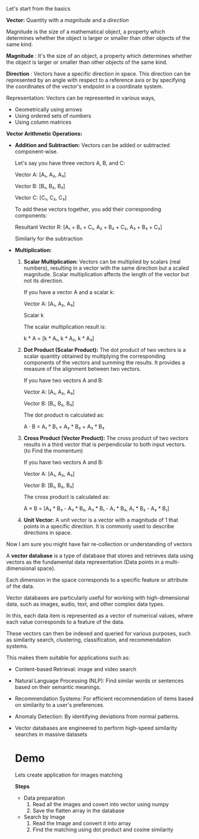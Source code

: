 Let's start from the basics

**Vector:** Quantity with a _magnitude_ and a _direction_

Magnitude is the size of a mathematical object, a property which determines whether the object is larger or smaller than other objects of the same kind.

**Magnitude** : It's the size of an object, a property which determines whether the object is larger or smaller than other objects of the same kind.

**Direction** : Vectors have a specific direction in space. This direction can be represented by an angle with respect to a reference axis or by specifying the coordinates of the vector's endpoint in a coordinate system.

Representation: Vectors can be represented in various ways,

- Geometrically using arrows
- Using ordered sets of numbers
- Using column matrices

**Vector Arithmetic Operations:**

- **Addition and Subtraction:** Vectors can be added or subtracted component-wise.

    Let's say you have three vectors A, B, and C:
    
    Vector A: [A₁, A₂, A₃]
    
    Vector B: [B₁, B₂, B₃]
    
    Vector C: [C₁, C₂, C₃]
    
    To add these vectors together, you add their corresponding components:
    
    Resultant Vector R: [A₁ + B₁ + C₁, A₂ + B₂ + C₂, A₃ + B₃ + C₃]
    
    Similarly for the subtraction

- **Multiplication:**

    1. **Scalar Multiplication:** Vectors can be multiplied by scalars (real numbers), resulting in a vector with the same direction but a scaled magnitude. Scalar multiplication affects the length of the vector but not its direction.
        
          If you have a vector A and a scalar k:
          
          Vector A: [A₁, A₂, A₃]
          
          Scalar k
          
          The scalar multiplication result is:
          
          k \* A = [k \* A₁, k \* A₂, k \* A₃]
    
    1. **Dot Product (Scalar Product):** The dot product of two vectors is a scalar quantity obtained by multiplying the corresponding components of the vectors and summing the results. It provides a measure of the alignment between two vectors.
    
        If you have two vectors A and B:
        
        Vector A: [A₁, A₂, A₃]
        
        Vector B: [B₁, B₂, B₃]
        
        The dot product is calculated as:
        
        A · B = A₁ \* B₁ + A₂ \* B₂ + A₃ \* B₃
    
    1. **Cross Product (Vector Product):** The cross product of two vectors results in a third vector that is perpendicular to both input vectors. (to Find the momentum)
    
        If you have two vectors A and B:
        
        Vector A: [A₁, A₂, A₃]
        
        Vector B: [B₁, B₂, B₃]
        
        The cross product is calculated as:
        
        A × B = [A₂ \* B₃ - A₃ \* B₂, A₃ \* B₁ - A₁ \* B₃, A₁ \* B₂ - A₂ \* B₁]
    
    1. **Unit Vector:** A unit vector is a vector with a magnitude of 1 that points in a specific direction. It is commonly used to describe directions in space.
       

Now I am sure you might have fair re-collection or understanding of vectors

A **vector database** is a type of database that stores and retrieves data using vectors as the fundamental data representation (Data points in a multi-dimensional space).

Each dimension in the space corresponds to a specific feature or attribute of the data.

Vector databases are particularly useful for working with high-dimensional data, such as images, audio, text, and other complex data types.

In this, each data item is represented as a vector of numerical values, where each value corresponds to a feature of the data.

These vectors can then be indexed and queried for various purposes, such as similarity search, clustering, classification, and recommendation systems.

This makes them suitable for applications such as:

- Content-based Retrieval: image and video search
- Natural Language Processing (NLP): Find similar words or sentences based on their semantic meanings.
- Recommendation Systems: For efficient recommendation of items based on similarity to a user's preferences.
- Anomaly Detection: By identifying deviations from normal patterns.
- Vector databases are engineered to perform high-speed similarity searches in massive datasets

  # Demo
  Lets create application for images matching
  
  **Steps**
  - Data preparation 
      1.  Read all the images and covert into  vector using numpy
      2.  Save the flatten array in the database
  - Search by Image
      1. Read the Image and convert it into array
      2. Find the matching using dot product and cosine similarity
   
    

